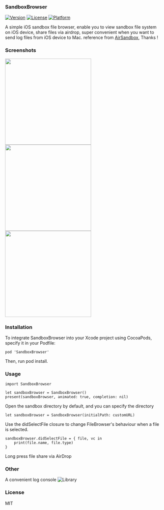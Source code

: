 ### SandboxBrowser

[![Version](https://img.shields.io/cocoapods/v/SandboxBrowser.svg?style=flat)](http://cocoapods.org/pods/SandboxBrowser)
[![License](https://img.shields.io/cocoapods/l/SandboxBrowser.svg?style=flat)](http://cocoapods.org/pods/SandboxBrowser)
[![Platform](https://img.shields.io/cocoapods/p/SandboxBrowser.svg?style=flat)](http://cocoapods.org/pods/SandboxBrowser)

A simple iOS sandbox file browser, enable you to view sandbox file system on iOS device, share files via airdrop, super convenient when you want to send log files from iOS device to Mac. reference from  [AirSandbox](https://github.com/music4kid/AirSandbox), Thanks !

### Screenshots

<img src="https://github.com/Joe0708/SandboxBrowser/raw/master/Screenshot/SimulatorScreenShot1.png" width="280">   <img src="https://github.com/Joe0708/SandboxBrowser/raw/master/Screenshot/SimulatorScreenShot2.png" width="280"> <img src="https://github.com/Joe0708/SandboxBrowser/raw/master/Screenshot/SimulatorScreenShot3.png" width="280">
### Installation

To integrate SandboxBrowser into your Xcode project using CocoaPods, specify it in your Podfile:

```
pod 'SandboxBrowser'
```

Then, run pod install.


### Usage

```
import SandboxBrowser

```

```
let sandboxBrowser = SandboxBrowser()
present(sandboxBrowser, animated: true, completion: nil)

```
Open the sandbox directory by default, and you can specify the directory

```
let sandboxBrowser = SandboxBrowser(initialPath: customURL)

```

Use the didSelectFile closure to change FileBrowser's behaviour when a file is selected.

```
sandboxBrowser.didSelectFile = { file, vc in
    print(file.name, file.type)
}
```

Long press file share via AirDrop

### Other
A convenient log console ![Library](https://github.com/Joe0708/LogConsole)

### License
MIT


